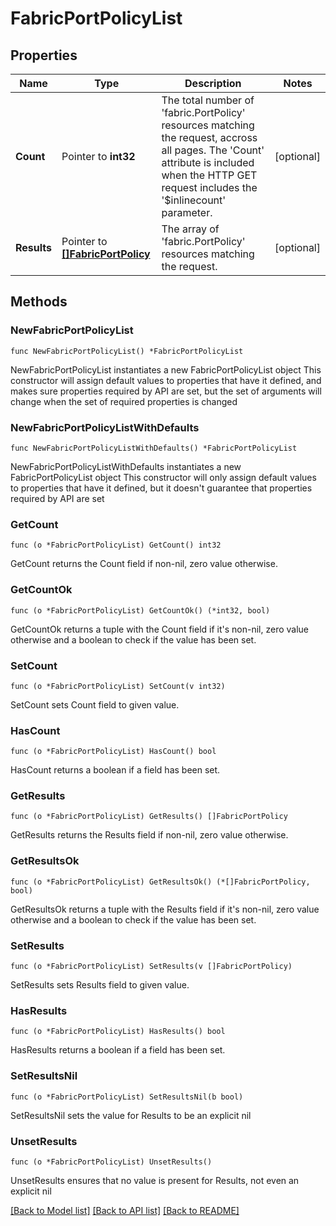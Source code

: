 # FabricPortPolicyList

## Properties

Name | Type | Description | Notes
------------ | ------------- | ------------- | -------------
**Count** | Pointer to **int32** | The total number of &#39;fabric.PortPolicy&#39; resources matching the request, accross all pages. The &#39;Count&#39; attribute is included when the HTTP GET request includes the &#39;$inlinecount&#39; parameter. | [optional] 
**Results** | Pointer to [**[]FabricPortPolicy**](fabric.PortPolicy.md) | The array of &#39;fabric.PortPolicy&#39; resources matching the request. | [optional] 

## Methods

### NewFabricPortPolicyList

`func NewFabricPortPolicyList() *FabricPortPolicyList`

NewFabricPortPolicyList instantiates a new FabricPortPolicyList object
This constructor will assign default values to properties that have it defined,
and makes sure properties required by API are set, but the set of arguments
will change when the set of required properties is changed

### NewFabricPortPolicyListWithDefaults

`func NewFabricPortPolicyListWithDefaults() *FabricPortPolicyList`

NewFabricPortPolicyListWithDefaults instantiates a new FabricPortPolicyList object
This constructor will only assign default values to properties that have it defined,
but it doesn't guarantee that properties required by API are set

### GetCount

`func (o *FabricPortPolicyList) GetCount() int32`

GetCount returns the Count field if non-nil, zero value otherwise.

### GetCountOk

`func (o *FabricPortPolicyList) GetCountOk() (*int32, bool)`

GetCountOk returns a tuple with the Count field if it's non-nil, zero value otherwise
and a boolean to check if the value has been set.

### SetCount

`func (o *FabricPortPolicyList) SetCount(v int32)`

SetCount sets Count field to given value.

### HasCount

`func (o *FabricPortPolicyList) HasCount() bool`

HasCount returns a boolean if a field has been set.

### GetResults

`func (o *FabricPortPolicyList) GetResults() []FabricPortPolicy`

GetResults returns the Results field if non-nil, zero value otherwise.

### GetResultsOk

`func (o *FabricPortPolicyList) GetResultsOk() (*[]FabricPortPolicy, bool)`

GetResultsOk returns a tuple with the Results field if it's non-nil, zero value otherwise
and a boolean to check if the value has been set.

### SetResults

`func (o *FabricPortPolicyList) SetResults(v []FabricPortPolicy)`

SetResults sets Results field to given value.

### HasResults

`func (o *FabricPortPolicyList) HasResults() bool`

HasResults returns a boolean if a field has been set.

### SetResultsNil

`func (o *FabricPortPolicyList) SetResultsNil(b bool)`

 SetResultsNil sets the value for Results to be an explicit nil

### UnsetResults
`func (o *FabricPortPolicyList) UnsetResults()`

UnsetResults ensures that no value is present for Results, not even an explicit nil

[[Back to Model list]](../README.md#documentation-for-models) [[Back to API list]](../README.md#documentation-for-api-endpoints) [[Back to README]](../README.md)


